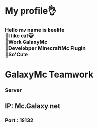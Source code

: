 <h1> My profile👌 </br>
<h3> Hello my name is beelife </br>
🥰I like cat😺 </br>
🦋Work GalaxyMc </br>
💞Develobper MinecraftMc Plugin </br>
🌹So'Cute </br>
<h1> GalaxyMc Teamwork </br>
<h3> Server </br>
<h2> IP: Mc.Galaxy.net </br>
<h3> Port : 19132 </br>
